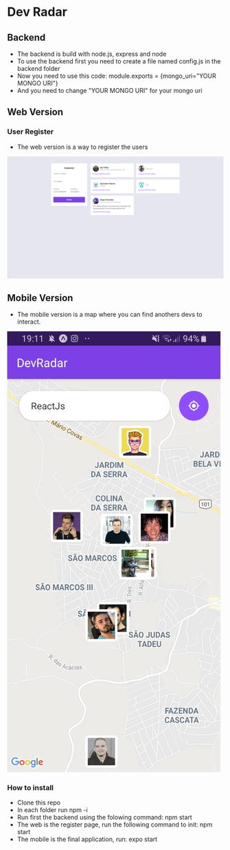 # Dev Radar

## Backend

- The backend is build with node.js, express and node
- To use the backend first you need to create a file named config.js in the backend folder
- Now you need to use this code: module.exports = {mongo_uri="YOUR MONGO URI"}
- And you need to change "YOUR MONGO URI" for your mongo uri 


## Web Version
### User Register

- The web version is a way to register the users

![Versão Web](/img/web_version.png)


## Mobile Version

- The mobile version is a map where you can find anothers devs to interact.

![Mobile Web](/img/mobile_version.png)

### How to install

- Clone this repo
- In each folder run npm -i
- Run first the backend using the folowing command: npm start
- The web is the register page, run the following command to init: npm start
- The mobile is the final application, run: expo start
